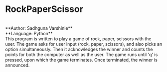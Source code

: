 # RockPaperScissor
<br>
**Author: Sadhguna Varshinie**
<br>
**Language: Python**
<br>
This program is written to play a game of rock, paper, scissors with the user. The game asks for user input (rock, paper, scissors), and also picks an option simultaneously. Then it acknowledges the winner and counts the points for both the computer as well as the user. The game runs until 'q' is pressed, upon which the game terminates. Once terminated, the winner is announced.
